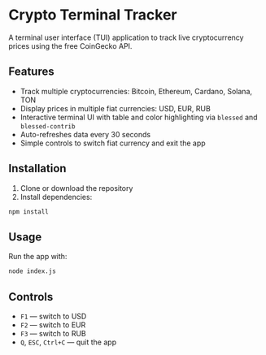 # Crypto Terminal Tracker

A terminal user interface (TUI) application to track live cryptocurrency prices using the free CoinGecko API.

## Features

- Track multiple cryptocurrencies: Bitcoin, Ethereum, Cardano, Solana, TON
- Display prices in multiple fiat currencies: USD, EUR, RUB
- Interactive terminal UI with table and color highlighting via `blessed` and `blessed-contrib`
- Auto-refreshes data every 30 seconds
- Simple controls to switch fiat currency and exit the app

## Installation

1. Clone or download the repository
2. Install dependencies:

```bash
npm install
```

## Usage
Run the app with:

```bash
node index.js
```

## Controls
- ```F1``` — switch to USD
- ```F2``` — switch to EUR
- ```F3``` — switch to RUB
- ```Q```, ```ESC```, ```Ctrl+C``` — quit the app